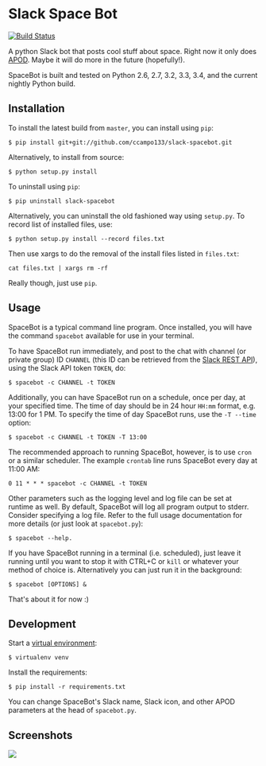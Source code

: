 # Slack Space Bot
[![Build Status](https://travis-ci.org/ccampo133/slack-spacebot.svg?branch=master)](https://travis-ci.org/ccampo133/slack-spacebot)

A python Slack bot that posts cool stuff about space. Right now it only does [APOD](http://apod.nasa.gov/apod/astropix.html). 
Maybe it will do more in the future (hopefully!).

SpaceBot is built and tested on Python 2.6, 2.7, 3.2, 3.3, 3.4, and the current nightly Python build.

## Installation

To install the latest build from `master`, you can install using `pip`:

    $ pip install git+git://github.com/ccampo133/slack-spacebot.git
    
Alternatively, to install from source:

    $ python setup.py install
    
To uninstall using `pip`:

    $ pip uninstall slack-spacebot
    
Alternatively, you can uninstall the old fashioned way using `setup.py`. To record list of installed files, use:
    
    $ python setup.py install --record files.txt

Then use xargs to do the removal of the install files listed in `files.txt`:
    
    cat files.txt | xargs rm -rf
    
Really though, just use `pip`.

## Usage

SpaceBot is a typical command line program. Once installed, you will have the command `spacebot` available for use in
your terminal.

To have SpaceBot run immediately, and post to the chat with channel (or private group) ID `CHANNEL` (this ID can be 
retrieved from the [Slack REST API](https://api.slack.com/web)), using the Slack API token `TOKEN`, do:
 
    $ spacebot -c CHANNEL -t TOKEN

Additionally, you can have SpaceBot run on a schedule, once per day, at your specified time. The time of day should be
in 24 hour `HH:mm` format, e.g. 13:00 for 1 PM. To specify the time of day SpaceBot runs, use the `-T --time` option:

    $ spacebot -c CHANNEL -t TOKEN -T 13:00

The recommended approach to running SpaceBot, however, is to use `cron` or a similar scheduler. The example `crontab`
line runs SpaceBot every day at 11:00 AM:

    0 11 * * * spacebot -c CHANNEL -t TOKEN

Other parameters such as the logging level and log file can be set at runtime as well. By default, SpaceBot will log 
all program output to stderr. Consider specifying a log file. Refer to the full usage documentation for more details 
(or just look at `spacebot.py`):

    $ spacebot --help.
   
If you have SpaceBot running in a terminal (i.e. scheduled), just leave it running until you want to stop it with CTRL+C 
or `kill` or whatever your method of choice is. Alternatively you can just run it in the background:

    $ spacebot [OPTIONS] &

That's about it for now :)

## Development

Start a [virtual environment](https://virtualenv.pypa.io/en/latest/): 

    $ virtualenv venv

Install the requirements:

    $ pip install -r requirements.txt

You can change SpaceBot's Slack name, Slack icon, and other APOD parameters at the head of `spacebot.py`.

## Screenshots

![](/../screenshots/slack1.png?raw=true)
